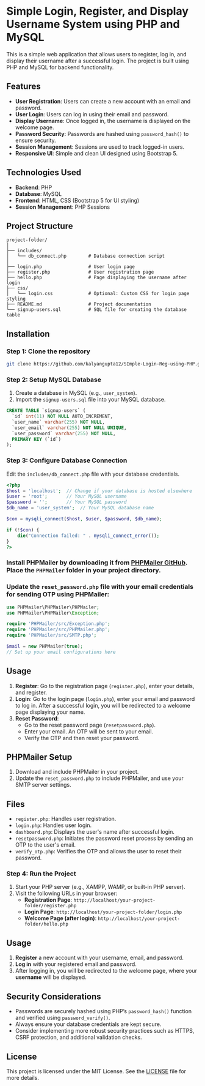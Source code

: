 # Simple Login, Register, and Display Username System using PHP and MySQL

This is a simple web application that allows users to register, log in, and display their username after a successful login. The project is built using PHP and MySQL for backend functionality.

## Features

- **User Registration**: Users can create a new account with an email and password.
- **User Login**: Users can log in using their email and password.
- **Display Username**: Once logged in, the username is displayed on the welcome page.
- **Password Security**: Passwords are hashed using `password_hash()` to ensure security.
- **Session Management**: Sessions are used to track logged-in users.
- **Responsive UI**: Simple and clean UI designed using Bootstrap 5.

## Technologies Used

- **Backend**: PHP
- **Database**: MySQL
- **Frontend**: HTML, CSS (Bootstrap 5 for UI styling)
- **Session Management**: PHP Sessions

## Project Structure

```
project-folder/
│
├── includes/
│   └── db_connect.php        # Database connection script
│
├── login.php                 # User login page
├── register.php              # User registration page
├── hello.php                 # Page displaying the username after login
├── css/
│   └── login.css             # Optional: Custom CSS for login page styling
├── README.md                 # Project documentation
└── signup-users.sql          # SQL file for creating the database table
```

## Installation

### Step 1: Clone the repository

```bash
git clone https://github.com/kalyangupta12/SImple-Login-Reg-using-PHP.git
```

### Step 2: Setup MySQL Database

1. Create a database in MySQL (e.g., `user_system`).
2. Import the `signup-users.sql` file into your MySQL database.

```sql
CREATE TABLE `signup-users` (
  `id` int(11) NOT NULL AUTO_INCREMENT,
  `user_name` varchar(255) NOT NULL,
  `user_email` varchar(255) NOT NULL UNIQUE,
  `user_password` varchar(255) NOT NULL,
  PRIMARY KEY (`id`)
);
```

### Step 3: Configure Database Connection

Edit the `includes/db_connect.php` file with your database credentials.

```php
<?php
$host = 'localhost';  // Change if your database is hosted elsewhere
$user = 'root';       // Your MySQL username
$password = '';       // Your MySQL password
$db_name = 'user_system';  // Your MySQL database name

$con = mysqli_connect($host, $user, $password, $db_name);

if (!$con) {
    die("Connection failed: " . mysqli_connect_error());
}
?>
```
### Install PHPMailer by downloading it from [PHPMailer GitHub](https://github.com/PHPMailer/PHPMailer). Place the `PHPMailer` folder in your project directory.

### Update the `reset_password.php` file with your email credentials for sending OTP using PHPMailer:
   ```php
   use PHPMailer\PHPMailer\PHPMailer;
   use PHPMailer\PHPMailer\Exception;

   require 'PHPMailer/src/Exception.php';
   require 'PHPMailer/src/PHPMailer.php';
   require 'PHPMailer/src/SMTP.php';

   $mail = new PHPMailer(true);
   // Set up your email configurations here
   ```

## Usage

1. **Register**: Go to the registration page (`register.php`), enter your details, and register.
2. **Login**: Go to the login page (`login.php`), enter your email and password to log in. After a successful login, you will be redirected to a welcome page displaying your name.
3. **Reset Password**:
   - Go to the reset password page (`resetpassword.php`).
   - Enter your email. An OTP will be sent to your email.
   - Verify the OTP and then reset your password.

## PHPMailer Setup

1. Download and include PHPMailer in your project.
2. Update the `reset_password.php` to include PHPMailer, and use your SMTP server settings.

## Files

- `register.php`: Handles user registration.
- `login.php`: Handles user login.
- `dashboard.php`: Displays the user's name after successful login.
- `resetpassword.php`: Initiates the password reset process by sending an OTP to the user's email.
- `verify_otp.php`: Verifies the OTP and allows the user to reset their password.

### Step 4: Run the Project

1. Start your PHP server (e.g., XAMPP, WAMP, or built-in PHP server).
2. Visit the following URLs in your browser:
   - **Registration Page**: `http://localhost/your-project-folder/register.php`
   - **Login Page**: `http://localhost/your-project-folder/login.php`
   - **Welcome Page (after login)**: `http://localhost/your-project-folder/hello.php`

## Usage

1. **Register** a new account with your username, email, and password.
2. **Log in** with your registered email and password.
3. After logging in, you will be redirected to the welcome page, where your **username** will be displayed.

## Security Considerations

- Passwords are securely hashed using PHP’s `password_hash()` function and verified using `password_verify()`.
- Always ensure your database credentials are kept secure.
- Consider implementing more robust security practices such as HTTPS, CSRF protection, and additional validation checks.

## License

This project is licensed under the MIT License. See the [LICENSE](LICENSE) file for more details.
